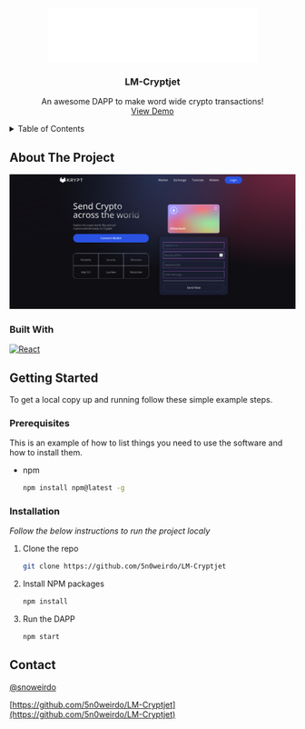 <!-- Improved compatibility of back to top link: See: https://github.com/5n0weirdo/LM-Cryptjet/pull/73 -->
<a name="readme-top"></a>
<!--
*** Thanks for checking out the LM-Cryptjet. If you have a suggestion
*** that would make this better, please fork the repo and create a pull request
*** or simply open an issue with the tag "enhancement".
*** Don't forget to give the project a star!
*** Thanks again! Now go create something AMAZING! :D
-->



<!-- PROJECT SHIELDS -->
<!--
*** I'm using markdown "reference style" links for readability.
*** Referencetheses ( ).
*** See the bottom of this document for the declaration of the reference variables
*** for contributors-url, forks-url, etc. This is an optional, concise syntax you may use.
*** https://www.markdownguide.org/basic-syntax/#reference-style-links
-->
<!-- [![Contributors][contributors-shield]][contributors-url]
[![Forks][forks-shield]][forks-url]
[![Stargazers][stars-shield]][stars-url]
[![Issues][issues-shield]][issues-url]
[![MIT License][license-shield]][license-url]
[![LinkedIn][linkedin-shield]][linkedin-url] -->



<!-- PROJECT LOGO -->
<br />
<div align="center">
  <a href="https://github.com/5n0weirdo/LM-Cryptjet">
    <img src="images/logo.png" alt="Logo" >
  </a>

  <h3 align="center">LM-Cryptjet</h3>

  <p align="center">
    An awesome DAPP to make word wide crypto transactions!
    <br />
    <!-- <a href="https://github.com/5n0weirdo/LM-Cryptjet"><strong>Explore the docs »</strong></a>
    <br />
    <br /> -->
    <a href="https://lm-cryptjet.vercel.app/">View Demo</a>
    <!-- <a href="https://github.com/5n0weirdo/LM-Cryptjet/issues">Report Bug</a>
    ·
    <a href="https://github.com/5n0weirdo/LM-Cryptjet/issues">Request Feature</a> -->
  </p>
</div>



<!-- TABLE OF CONTENTS -->
<details>
  <summary>Table of Contents</summary>
  <ol>
    <li>
      <a href="#about-the-project">About The Project</a>
      <ul>
        <li><a href="#built-with">Built With</a></li>
      </ul>
    </li>
    <li>
      <a href="#getting-started">Getting Started</a>
      <ul>
        <li><a href="#prerequisites">Prerequisites</a></li>
        <li><a href="#installation">Installation</a></li>
      </ul>
    </li>
    <!-- <li><a href="#usage">Usage</a></li> -->
    <!-- <li><a href="#roadmap">Roadmap</a></li> -->
    <!-- <li><a href="#contributing">Contributing</a></li> -->
    <!-- <li><a href="#license">License</a></li> -->
    <li><a href="#contact">Contact</a></li>
    <!-- <li><a href="#acknowledgments">Acknowledgments</a></li> -->
  </ol>
</details>



<!-- ABOUT THE PROJECT -->
## About The Project
[![Cryptjet][product-screenshot]](https://lm-cryptjet.vercel.app/)

<!-- There are many great README templates available on GitHub; however, I didn't find one that really suited my needs so I created this enhanced one. I want to create a README template so amazing that it'll be the last one you ever need -- I think this is it.

Here's why:
* Your time should be focused on creating something amazing. A project that solves a problem and helps others
* You shouldn't be doing the same tasks over and over like creating a README from scratch
* You should implement DRY principles to the rest of your life :smile:

Of course, no one template will serve all projects since your needs may be different. So I'll be adding more in the near future. You may also suggest changes by forking this repo and creating a pull request or opening an issue. Thanks to all the people have contributed to expanding this template!

Use the `BLANK_README.md` to get started. -->

<!-- <p align="right">(<a href="#readme-top">back to top</a>)</p> -->



### Built With
  [![React][React.js]][React-url]

<!-- <p align="right">(<a href="#readme-top">back to top</a>)</p> -->



<!-- GETTING STARTED -->
## Getting Started

To get a local copy up and running follow these simple example steps.

### Prerequisites

This is an example of how to list things you need to use the software and how to install them.
* npm
  ```sh
  npm install npm@latest -g
  ```

### Installation

_Follow the below instructions to run the project localy_

1. Clone the repo
   ```sh
   git clone https://github.com/5n0weirdo/LM-Cryptjet
   ```
2. Install NPM packages
   ```sh
   npm install
   ```
3. Run the DAPP
    ```sh
   npm start
    ```

<!-- <p align="right">(<a href="#readme-top">back to top</a>)</p> -->



<!-- USAGE EXAMPLES -->
<!-- ## Usage

Use this space to show useful examples of how a project can be used. Additional screenshots, code examples and demos work well in this space. You may also link to more resources.

_For more examples, please refer to the [Documentation](https://example.com)_

<p align="right">(<a href="#readme-top">back to top</a>)</p>

 -->
<!-- 
## Roadmap

- [x] Add Changelog
- [x] Add back to top links
- [ ] Add Additional Templates w/ Examples
- [ ] Add "components" document to easily copy & paste sections of the readme
- [ ] Multi-language Support
    - [ ] Chinese
    - [ ] Spanish

See the [open issues](https://github.com/5n0weirdo/LM-Cryptjet/issues) for a full list of proposed features (and known issues).

<p align="right">(<a href="#readme-top">back to top</a>)</p>
 -->


<!-- ## Contributing

Contributions are what make the open source community such an amazing place to learn, inspire, and create. Any contributions you make are **greatly appreciated**.

If you have a suggestion that would make this better, please fork the repo and create a pull request. You can also simply open an issue with the tag "enhancement".
Don't forget to give the project a star! Thanks again!

1. Fork the Project
2. Create your Feature Branch (`git checkout -b feature/AmazingFeature`)
3. Commit your Changes (`git commit -m 'Add some AmazingFeature'`)
4. Push to the Branch (`git push origin feature/AmazingFeature`)
5. Open a Pull Request

<p align="right">(<a href="#readme-top">back to top</a>)</p> -->



<!-- LICENSE -->
<!-- ## License -->
<!-- 
Distributed under the MIT License. See `LICENSE.txt` for more information.

<p align="right">(<a href="#readme-top">back to top</a>)</p>
 -->


<!-- CONTACT -->
## Contact

[@snoweirdo](https://linkedin.com/in/snoweirdo/)

[https://github.com/5n0weirdo/LM-Cryptjet](https://github.com/5n0weirdo/LM-Cryptjet)

<!-- <p align="right">(<a href="#readme-top">back to top</a>)</p> -->



<!-- ACKNOWLEDGMENTS -->
<!-- ## Acknowledgments -->

<!-- Use this space to list resources you find helpful and would like to give credit to. I've included a few of my favorites to kick things off!

* [Choose an Open Source License](https://choosealicense.com)
* [GitHub Emoji Cheat Sheet](https://www.webpagefx.com/tools/emoji-cheat-sheet)
* [Malven's Flexbox Cheatsheet](https://flexbox.malven.co/)
* [Malven's Grid Cheatsheet](https://grid.malven.co/)
* [Img Shields](https://shields.io)
* [GitHub Pages](https://pages.github.com)
* [Font Awesome](https://fontawesome.com)
* [React Icons](https://react-icons.github.io/react-icons/search)

<p align="right">(<a href="#readme-top">back to top</a>)</p>
 -->


<!-- MARKDOWN LINKS & IMAGES -->
<!-- https://www.markdownguide.org/basic-syntax/#reference-style-links -->
<!-- [contributors-shield]: https://img.shields.io/github/contributors/5n0weirdo/LM-Cryptjet.svg?style=for-the-badge -->
<!-- [contributors-url]: https://github.com/5n0weirdo/LM-Cryptjet/graphs/contributors -->
<!-- [forks-shield]: https://img.shields.io/github/forks/5n0weirdo/LM-Cryptjet.svg?style=for-the-badge -->
<!-- [forks-url]: https://github.com/5n0weirdo/LM-Cryptjet/network/members -->
<!-- [stars-shield]: https://img.shields.io/github/stars/5n0weirdo/LM-Cryptjet.svg?style=for-the-badge -->
<!-- [stars-url]: https://github.com/5n0weirdo/LM-Cryptjet/stargazers -->
<!-- [issues-shield]: https://img.shields.io/github/issues/5n0weirdo/LM-Cryptjet.svg?style=for-the-badge
[issues-url]: https://github.com/5n0weirdo/LM-Cryptjet/issues -->
[license-shield]: https://img.shields.io/github/license/5n0weirdo/LM-Cryptjet.svg?style=for-the-badge
[license-url]: https://github.com/5n0weirdo/LM-Cryptjet/blob/master/LICENSE.txt
[linkedin-shield]: https://img.shields.io/badge/-LinkedIn-black.svg?style=for-the-badge&logo=linkedin&colorB=555
<!-- [linkedin-url]: https://linkedin.com/in/5n0weirdo -->
[product-screenshot]: images/screenshot.png
<!-- [Next.js]: https://img.shields.io/badge/next.js-000000?style=for-the-badge&logo=nextdotjs&logoColor=white
[Next-url]: https://nextjs.org/ -->
[React.js]: https://img.shields.io/badge/React-20232A?style=for-the-badge&logo=react&logoColor=61DAFB
[React-url]: https://reactjs.org/
<!-- [Vue.js]: https://img.shields.io/badge/Vue.js-35495E?style=for-the-badge&logo=vuedotjs&logoColor=4FC08D
[Vue-url]: https://vuejs.org/
[Angular.io]: https://img.shields.io/badge/Angular-DD0031?style=for-the-badge&logo=angular&logoColor=white
[Angular-url]: https://angular.io/
[Svelte.dev]: https://img.shields.io/badge/Svelte-4A4A55?style=for-the-badge&logo=svelte&logoColor=FF3E00
[Svelte-url]: https://svelte.dev/
[Laravel.com]: https://img.shields.io/badge/Laravel-FF2D20?style=for-the-badge&logo=laravel&logoColor=white
[Laravel-url]: https://laravel.com
[Bootstrap.com]: https://img.shields.io/badge/Bootstrap-563D7C?style=for-the-badge&logo=bootstrap&logoColor=white
[Bootstrap-url]: https://getbootstrap.com
[JQuery.com]: https://img.shields.io/badge/jQuery-0769AD?style=for-the-badge&logo=jquery&logoColor=white
[JQuery-url]: https://jquery.com  --
